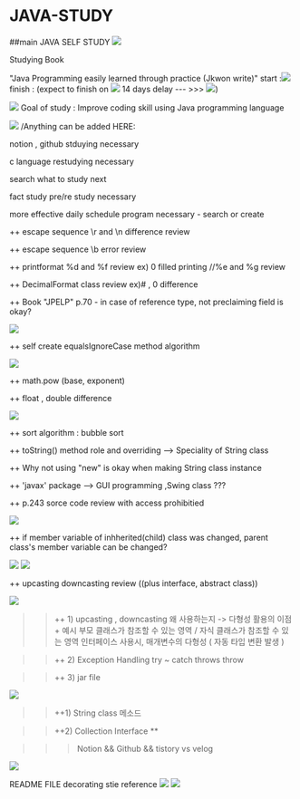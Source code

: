# JAVA-STUDY
##main
JAVA SELF STUDY
<img src="https://img.shields.io/badge/Hyeri1ee -ECD53F?style=flat-square&logo=JAVA&logoColor=512BD4"/>

Studying Book

"Java Programming easily learned through practice (Jkwon write)" start :<img src="https://img.shields.io/badge/22.10.30 -ECD53F?style=flat-square&logo=JAVA&logoColor=512BD4"/>     finish :   (expect to finish on <img src="https://img.shields.io/badge/22.11.01 -ECD53F?style=flat-square&logo=JAVA&logoColor=512BD4"/>  14 days delay  --- >>> <img src="https://img.shields.io/badge/22.11.15 -EC1C24?style=flat-square&logo=JAVA&logoColor=512BD4"/>)


<img src="https://img.shields.io/badge/!!-3766AB?style=flat-square&logo=simpleiconsAccusoft&logoColor=white"/></a> Goal of study : Improve coding skill using Java programming language

<img src="https://img.shields.io/badge/**-A9225C?style=flat-square&logo=simpleiconsAccusoft&logoColor=white"/></a> /Anything can be added HERE:

notion , github stduying necessary

c language restudying necessary

search what to study next

fact study pre/re study necessary

more effective daily schedule program necessary - search or create

++ escape sequence \r and \n difference review

++ escape sequence \b error review

++ printformat %d and %f review ex) 0 filled printing //%e and %g review

++ DecimalFormat class review ex)# , 0 difference

++ Book "JPELP" p.70 - in case of reference type, not preclaiming field is okay?

<img src="https://img.shields.io/badge/22.10.30 -512BD4?style=flat-square&logo=22.10.30&logoColor=512BD4"/>


++ self create equalsIgnoreCase method algorithm 

<img src="https://img.shields.io/badge/22.10.31 -512BD4?style=flat-square&logo=22.10.30&logoColor=512BD4"/>

++ math.pow (base, exponent)

++ float , double difference

<img src="https://img.shields.io/badge/22.11.01 -512BD4?style=flat-square&logo=22.10.30&logoColor=512BD4"/>

++ sort algorithm : bubble sort

++ toString() method role and overriding --> Speciality of String class 

++ Why not using "new" is okay when making String class instance

++ 'javax' package --> GUI programming ,Swing class ???

++ p.243 sorce code review with access prohibitied

<img src="https://img.shields.io/badge/22.11.02 -512BD4?style=flat-square&logo=22.10.30&logoColor=512BD4"/>

++ if member variable of inhherited(child) class was changed, parent class's member variable can be changed?

<img src="https://img.shields.io/badge/22.11.05 -512BD4?style=flat-square&logo=22.10.30&logoColor=512BD4"/>


<img src="https://img.shields.io/badge/22.11.06 -512BD4?style=flat-square&logo=22.10.30&logoColor=512BD4"/>

++  upcasting downcasting review ((plus interface, abstract class))

<img src="https://img.shields.io/badge/22.11.07 -512BD4?style=flat-square&logo=22.10.30&logoColor=512BD4"/>



>>++ 1) upcasting , downcasting 
   >> 왜 사용하는지 -> 다형성 활용의 이점 + 예시
   >> 부모 클래스가 참조할 수 있는 영역 / 자식 클래스가 참조할 수 있는 영역
   >> 인터페이스 사용시, 매개변수의 다형성 ( 자동 타입 변환 발생 )
   
>>++ 2) Exception Handling
   >> try ~ catch
   >> throws
   >> throw

>>++ 3) jar file

<img src="https://img.shields.io/badge/22.11.14 -512BD4?style=flat-square&logo=22.10.30&logoColor=512BD4"/>

>>++1) String class
>>메소드 


>>++2) Collection Interface **

>>> Notion && Github && tistory vs velog 

<img src="https://img.shields.io/badge/22.11.15 -512BD4?style=flat-square&logo=22.10.30&logoColor=512BD4"/>

README FILE decorating stie reference
<a href="https://velog.io/@seondal/Github-Readme-%EA%BE%B8%EB%AF%B8%EA%B8%B0-%EC%B4%9D%EC%A0%95%EB%A6%AC"><img src="https://img.shields.io/badge/Site-FFCA28?style=flat-square&logo=Site 1&logoColor=white"/></a>
<a href="https://velog.io/@woo0_hooo/Github-github-profile-%EA%B0%84%EC%A7%80%EB%82%98%EA%B2%8C-%EA%BE%B8%EB%AF%B8%EA%B8%B0"><img src="https://img.shields.io/badge/Site-FF6550?style=flat-square&logo=Site 2&logoColor=white"/></a>


